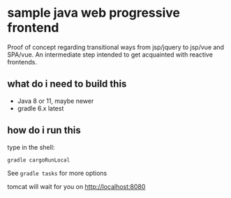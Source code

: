 # sample java web progressive frontend

Proof of concept regarding transitional ways from jsp/jquery to jsp/vue
and SPA/vue.
An intermediate step intended to get acquainted with reactive frontends.

## what do i need to build this

- Java 8 or 11, maybe newer
- gradle 6.x latest

## how do i run this

type in the shell:

```bash
gradle cargoRunLocal
```

See `gradle tasks` for more options

tomcat will wait for you on <http://localhost:8080>
